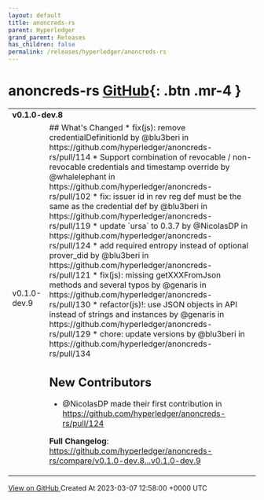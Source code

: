 ```yaml
---
layout: default
title: anoncreds-rs
parent: Hyperledger
grand_parent: Releases
has_children: false
permalink: /releases/hyperledger/anoncreds-rs
---
```


# anoncreds-rs <span class="fs-3 right-align">[GitHub](https://github.com/hyperledger/anoncreds-rs){: .btn .mr-4 }</span>


<div>
    <table>
        <tr>
            <td colspan="2">
                <b>
                    v0.1.0-dev.8
                </b>
            </td>
        </tr>
        <tr>
            <td>
                <span class="chip">
                    v0.1.0-dev.9
                </span>
            </td>
            <td>
                ## What's Changed
* fix(js): remove credentialDefinitionId by @blu3beri in https://github.com/hyperledger/anoncreds-rs/pull/114
* Support combination of revocable / non-revocable credentials and timestamp override by @whalelephant in https://github.com/hyperledger/anoncreds-rs/pull/102
* fix: issuer id in rev reg def must be the same as the credential def by @blu3beri in https://github.com/hyperledger/anoncreds-rs/pull/119
* update `ursa` to 0.3.7 by @NicolasDP in https://github.com/hyperledger/anoncreds-rs/pull/124
* add required entropy instead of optional prover_did by @blu3beri in https://github.com/hyperledger/anoncreds-rs/pull/121
* fix(js): missing getXXXFromJson methods and several typos by @genaris in https://github.com/hyperledger/anoncreds-rs/pull/130
* refactor(js)!: use JSON objects in API instead of strings and instances by @genaris in https://github.com/hyperledger/anoncreds-rs/pull/129
* chore: update versions by @blu3beri in https://github.com/hyperledger/anoncreds-rs/pull/134

## New Contributors
* @NicolasDP made their first contribution in https://github.com/hyperledger/anoncreds-rs/pull/124

**Full Changelog**: https://github.com/hyperledger/anoncreds-rs/compare/v0.1.0-dev.8...v0.1.0-dev.9
            </td>
        </tr>
    </table>
    <a href="https://github.com/hyperledger/anoncreds-rs/releases/tag/v0.1.0-dev.9" class=".btn">
        View on GitHub
    </a>
    <span class="right-align">
        Created At 2023-03-07 12:58:00 +0000 UTC
    </span>
</div>

